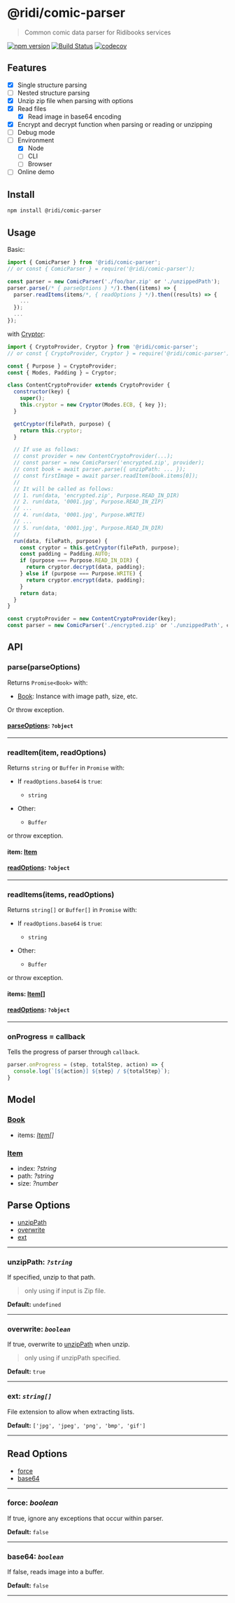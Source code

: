 # @ridi/comic-parser

> Common comic data parser for Ridibooks services

[![npm version](https://badge.fury.io/js/%40ridi%2Fcomic-parser.svg)](https://badge.fury.io/js/%40ridi%2Fcomic-parser)
[![Build Status](https://travis-ci.org/ridi/content-parser.svg?branch=master)](https://travis-ci.org/ridi/content-parser)
[![codecov](https://codecov.io/gh/ridi/content-parser/branch/master/graph/badge.svg)](https://codecov.io/gh/ridi/content-parser)

## Features

- [x] Single structure parsing
- [ ] Nested structure parsing
- [x] Unzip zip file when parsing with options
- [x] Read files
  - [x] Read image in base64 encoding
- [x] Encrypt and decrypt function when parsing or reading or unzipping
- [ ] Debug mode
- [ ] Environment
  - [x] Node 
  - [ ] CLI
  - [ ] Browser
- [ ] Online demo

## Install

```bash
npm install @ridi/comic-parser
```

## Usage

Basic:

```js
import { ComicParser } from '@ridi/comic-parser';
// or const { ComicParser } = require('@ridi/comic-parser');

const parser = new ComicParser('./foo/bar.zip' or './unzippedPath');
parser.parse(/* { parseOptions } */).then((items) => {
  parser.readItems(items/*, { readOptions } */).then((results) => {
    ...
  });
  ...
});
```

with [Cryptor](https://github.com/ridi/content-parser/blob/master/src/cryptor/Cryptor.js):

```js
import { CryptoProvider, Cryptor } from '@ridi/comic-parser';
// or const { CryptoProvider, Cryptor } = require('@ridi/comic-parser');

const { Purpose } = CryptoProvider;
const { Modes, Padding } = Cryptor;

class ContentCryptoProvider extends CryptoProvider {
  constructor(key) {
    super();
    this.cryptor = new Cryptor(Modes.ECB, { key });
  }

  getCryptor(filePath, purpose) {
    return this.cryptor;
  }

  // If use as follows:
  // const provider = new ContentCryptoProvider(...);
  // const parser = new ComicParser('encrypted.zip', provider);
  // const book = await parser.parse({ unzipPath: ... });
  // const firstImage = await parser.readItem(book.items[0]);
  //
  // It will be called as follows:
  // 1. run(data, 'encrypted.zip', Purpose.READ_IN_DIR)
  // 2. run(data, '0001.jpg', Purpose.READ_IN_ZIP)
  // ...
  // 4. run(data, '0001.jpg', Purpose.WRITE)
  // ...
  // 5. run(data, '0001.jpg', Purpose.READ_IN_DIR)
  //
  run(data, filePath, purpose) {
    const cryptor = this.getCryptor(filePath, purpose);
    const padding = Padding.AUTO;
    if (purpose === Purpose.READ_IN_DIR) {
      return cryptor.decrypt(data, padding);
    } else if (purpose === Purpose.WRITE) {
      return cryptor.encrypt(data, padding);
    }
    return data;
  }
}

const cryptoProvider = new ContentCryptoProvider(key);
const parser = new ComicParser('./encrypted.zip' or './unzippedPath', cryptoProvider);
```

## API

### parse(parseOptions)

Returns `Promise<Book>` with:

- [Book](#book): Instance with image path, size, etc.

Or throw exception.

#### [parseOptions](#parseOptions): `?object`

---

### readItem(item, readOptions)

Returns `string` or `Buffer` in `Promise` with:

- If `readOptions.base64` is `true`:

  - `string`

- Other:

  - `Buffer`

or throw exception.

#### item: [Item](#item)

#### [readOptions](#readOptions): `?object`

---

### readItems(items, readOptions)

Returns `string[]` or `Buffer[]` in `Promise` with:

- If `readOptions.base64` is `true`:

  - `string`

- Other:

  - `Buffer`

or throw exception.

#### items: [Item\[\]](#item)

#### [readOptions](#readOptions): `?object`

---

### onProgress = callback

Tells the progress of parser through `callback`.

```js
parser.onProgress = (step, totalStep, action) => {
  console.log(`[${action}] ${step} / ${totalStep}`);
}
```

## Model

<a id="book"></a>

### [Book](./src/model/Book.js)

- items: *[Item](#item)[]*

<a id="item"></a>

### [Item](./src/model/Item.js)

- index: *?string*
- path: *?string*
- size: *?number*

<a id="parseOptions"></a>

## Parse Options

* [unzipPath](#unzipPath)
* [overwrite](#overwrite)
* [ext](#ext)

---

<a id="unzipPath"></a>

### unzipPath: *`?string`*

If specified, unzip to that path.
> only using if input is Zip file.

**Default:** `undefined`

---

<a id="overwrite"></a>

### overwrite: *`boolean`*

If true, overwrite to [unzipPath](#unzipPath) when unzip.
> only using if unzipPath specified.

**Default:** `true`

---

<a id="ext"></a>

### ext: *`string[]`*

File extension to allow when extracting lists.

**Default:** `['jpg', 'jpeg', 'png', 'bmp', 'gif']`

---

<a id="readOptions"></a>

## Read Options

* [force](#force)
* [base64](#base64)

---

<a id="force"></a>

### force: *boolean*

If true, ignore any exceptions that occur within parser.

**Default:** `false`

---

<a id="base64"></a>

### base64: *`boolean`*

If false, reads image into a buffer.

**Default:** `false`

---
